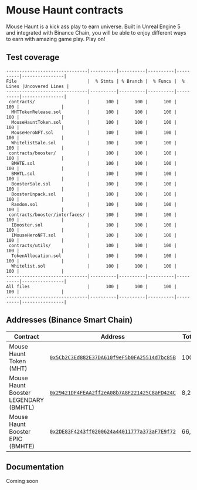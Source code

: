 # Mouse Haunt contracts

Mouse Haunt is a kick ass play to earn universe. Built in Unreal Engine 5 and integrated with Binance Chain, you will be able to enjoy different ways to earn with amazing game play. Play on!

## Test coverage

<!-- COVERAGE START -->

```
-------------------------------|----------|----------|----------|----------|----------------|
File                           |  % Stmts | % Branch |  % Funcs |  % Lines |Uncovered Lines |
-------------------------------|----------|----------|----------|----------|----------------|
 contracts/                    |      100 |      100 |      100 |      100 |                |
  MHTTokenRelease.sol          |      100 |      100 |      100 |      100 |                |
  MouseHauntToken.sol          |      100 |      100 |      100 |      100 |                |
  MouseHeroNFT.sol             |      100 |      100 |      100 |      100 |                |
  WhitelistSale.sol            |      100 |      100 |      100 |      100 |                |
 contracts/booster/            |      100 |      100 |      100 |      100 |                |
  BMHTE.sol                    |      100 |      100 |      100 |      100 |                |
  BMHTL.sol                    |      100 |      100 |      100 |      100 |                |
  BoosterSale.sol              |      100 |      100 |      100 |      100 |                |
  BoosterUnpack.sol            |      100 |      100 |      100 |      100 |                |
  Random.sol                   |      100 |      100 |      100 |      100 |                |
 contracts/booster/interfaces/ |      100 |      100 |      100 |      100 |                |
  IBooster.sol                 |      100 |      100 |      100 |      100 |                |
  IMouseHeroNFT.sol            |      100 |      100 |      100 |      100 |                |
 contracts/utils/              |      100 |      100 |      100 |      100 |                |
  TokenAllocation.sol          |      100 |      100 |      100 |      100 |                |
  Whitelist.sol                |      100 |      100 |      100 |      100 |                |
-------------------------------|----------|----------|----------|----------|----------------|
All files                      |      100 |      100 |      100 |      100 |                |
-------------------------------|----------|----------|----------|----------|----------------|
```

<!-- COVERAGE END -->

## Addresses (Binance Smart Chain)

| Contract                              | Address                                                                                                              | Total Supply |
| ------------------------------------- | -------------------------------------------------------------------------------------------------------------------- | ------------ |
| Mouse Haunt Token (MHT)               | [`0x5Cb2C3Ed882E37DA610f9eF5b0FA25514d7bc85B`](https://bscscan.com/token/0x5Cb2C3Ed882E37DA610f9eF5b0FA25514d7bc85B) | 100,000,000  |
| Mouse Haunt Booster LEGENDARY (BMHTL) | [`0x29421DF4FEAA2ff2eA08b7A8F221425C8aFD424C`](https://bscscan.com/token/0x29421DF4FEAA2ff2eA08b7A8F221425C8aFD424C) | 8,250        |
| Mouse Haunt Booster EPIC (BMHTE)      | [`0x2DE83F4243ff0200624a44011777a373aF7E9f72`](https://bscscan.com/token/0x2DE83F4243ff0200624a44011777a373aF7E9f72) | 66,000       |

## Documentation

Coming soon
